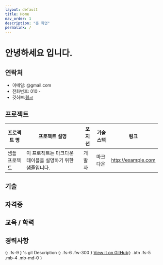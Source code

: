 ```yaml
---
layout: default
title: Home
nav_order: 1
description: "홈 화면"
permalink: /
---
```


# 안녕하세요 입니다.

## 연락처

- 이메일: @gmail.com
- 전화번호: 010 -
- 깃허브:[링크](https://github.com/)

## 프로젝트

| 프로젝트 명   | 프로젝트 설명                                             | 포지션 | 기술스택 | 링크               |
| ------------- | --------------------------------------------------------- | ------ | -------- | ------------------ |
| 샘플 프로젝트 | 이 프로젝트는 마크다운 테이블을 설명하기 위한 샘플입니다. | 개발자 | 마크다운 | http://example.com |

## 기술

## 자격증

## 교육 / 학력

## 경력사항

{: .fs-9 }
's git Description
{: .fs-6 .fw-300 }
[View it on GitHub](https://github.com/){: .btn .fs-5 .mb-4 .mb-md-0 }